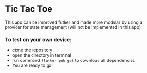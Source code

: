 # Tic Tac Toe
This app can be improved futher and made more modular by using a provider for state management (will not be implemented in this app)

### To test on your own device:  
- clone the repository
- open the directory in terminal
- run command ```flutter pub get``` to download all dependencies
- You are ready to go!
